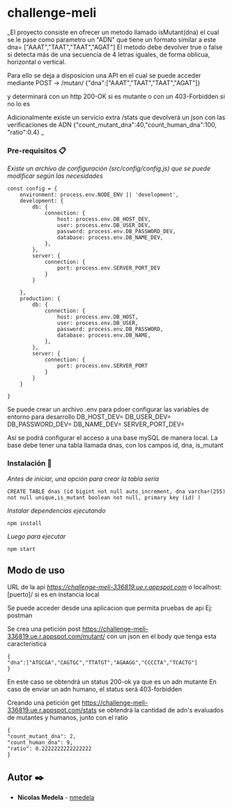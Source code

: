 # challenge-meli
_El proyecto consiste en ofrecer un metodo llamado isMutant(dna) el cual se le pase como parametro un "ADN" que tiene un formato similar a este
dna= ["AAAT","TAAT","TAAT","AGAT"]
El metodo debe devolver true o false si detecta más de una secuencia de 4 letras iguales, de forma oblicua, horizontal o vertical.

Para ello se deja a disposicion una API en el cual se puede acceder mediante 
POST -> /mutan/
{"dna":["AAAT","TAAT","TAAT","AGAT"]}

y determinará con un http 200-OK si es mutante o con un 403-Forbidden si no lo es

Adicionalmente existe un servicio extra /stats que devolverá un json con las verificaciones de ADN
{"count_mutant_dna":40,"count_human_dna":100, "ratio":0.4}
_

### Pre-requisitos 📋

_Existe un archivo de configuración (src/config/config.js) que se puede modificar según las necesidades_

```
const config = {
    environment: process.env.NODE_ENV || 'development',
    development: {
        db: {
            connection: {
                host: process.env.DB_HOST_DEV,
                user: process.env.DB_USER_DEV,
                password: process.env.DB_PASSWORD_DEV,
                database: process.env.DB_NAME_DEV,
            },
        },
        server: {
            connection: {
                port: process.env.SERVER_PORT_DEV
            }
        }

    },
    production: {
        db: {
            connection: {
                host: process.env.DB_HOST,
                user: process.env.DB_USER,
                password: process.env.DB_PASSWORD,
                database: process.env.DB_NAME,
            },
        },
        server: {
            connection: {
                port: process.env.SERVER_PORT
            }
        }
    }

}
```
Se puede crear un archivo .env para pdoer configurar las variables de entorno para desarrollo
DB_HOST_DEV=
DB_USER_DEV=
DB_PASSWORD_DEV=
DB_NAME_DEV=
SERVER_PORT_DEV=

Así se podrá configurar el acceso a una base mySQL de manera local.
La base debe tener una tabla llamada dnas, con los campos id, dna, is_mutant

### Instalación 🔧

_Antes de iniciar, una opción para crear la tabla sería_


```
CREATE TABLE dnas (id bigint not null auto_increment, dna varchar(255) not null unique,is_mutant boolean not null, primary key (id) )
```

_Instalar dependencias ejecutando_

```
npm install
```
_Luego para ejecutar_

```
npm start
```


## Modo de uso

URL de la api
_https://challenge-meli-336819.ue.r.appspot.com_ o localhost:[puerto]/ si es en instancia local 

Se puede acceder desde una aplicacion que permita pruebas de api Ej: postman

Se crea una petición post https://challenge-meli-336819.ue.r.appspot.com/mutant/ con un json en el body que tenga esta caracteristica
```
{
"dna":["ATGCGA","CAGTGC","TTATGT","AGAAGG","CCCCTA","TCACTG"]
}
```

En este caso se obtendrá un status 200-ok ya que es un adn mutante
En caso de enviar un adn humano, el status será 403-forbidden

Creando una petición get https://challenge-meli-336819.ue.r.appspot.com/stats se obtendrá la cantidad de adn's evaluados de mutantes y humanos, junto con el ratio
```
{
"count_mutant_dna": 2,
"count_human_dna": 9,
"ratio": 0.2222222222222222
}
```

## Autor ✒️

* **Nicolas Medela** - [nmedela](https://github.com/nmedela)


